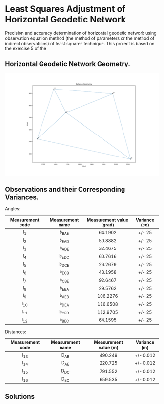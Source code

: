 # Least Squares Adjustment of Horizontal Geodetic Network
Precision and accuracy determination of horizontal geodetic network using observation equation method (the method of parameters or the method of indirect observations) of least squares technique. This project is based on the exercise 5 of the 

## Horizontal Geodetic Network Geometry.
![](/Geodetic_Network_Geometry.png)
 
## Observations and their Corresponding Variances.

 Angles:                                                                  
 
| Measurement code | Measurement name | Measurement value (grad) | Variance  (cc) |  
|:----------------:|:----------------:|:------------------------:|:--------------:|
| l<sub>1</sub>    |b<sub>BAE</sub>   | 64.1902                  |+/- 25          |    
| l<sub>2</sub>    |b<sub>EAD</sub>   | 50.8882                  |+/- 25          | 
| l<sub>3</sub>    |b<sub>ADE</sub>   | 32.4675                  |+/- 25          | 
| l<sub>4</sub>    |b<sub>EDC</sub>   | 60.7616                  |+/- 25          | 
| l<sub>5</sub>    |b<sub>DCE</sub>   | 26.2679                  |+/- 25          | 
| l<sub>6</sub>    |b<sub>ECB</sub>   | 43.1958                  |+/- 25          | 
| l<sub>7</sub>    |b<sub>CBE</sub>   | 92.6467                  |+/- 25          | 
| l<sub>8</sub>    |b<sub>EBA</sub>   | 29.5762                  |+/- 25          | 
| l<sub>9</sub>    |b<sub>AEB</sub>   | 106.2276                 |+/- 25          | 
| l<sub>10</sub>   |b<sub>DEA</sub>   | 116.6508                 |+/- 25          | 
| l<sub>11</sub>   |b<sub>CED</sub>   | 112.9705                 |+/- 25          | 
| l<sub>12</sub>   |b<sub>BEC</sub>   | 64.1595                  |+/- 25          | 

 Distances:                                                                  
 
| Measurement code | Measurement name | Measurement value (m) | Variance (m)   |  
|:----------------:|:----------------:|:---------------------:|:--------------:|
| l<sub>13</sub>   |D<sub>AB</sub>    | 490.249               |+/- 0.012       |    
| l<sub>14</sub>   |D<sub>AE</sub>    | 220.725               |+/- 0.012       | 
| l<sub>15</sub>   |D<sub>DC</sub>    | 791.552               |+/- 0.012       | 
| l<sub>16</sub>   |D<sub>EC</sub>    | 659.535               |+/- 0.012       | 


## Solutions
